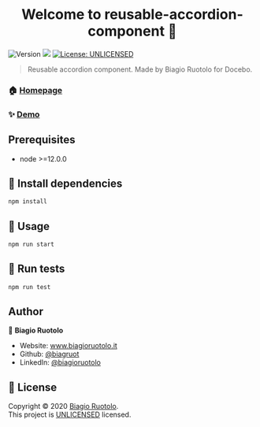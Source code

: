 <h1 align="center">Welcome to reusable-accordion-component 👋</h1>
<p>
  <img alt="Version" src="https://img.shields.io/badge/version-1.0.0-blue.svg?cacheSeconds=2592000" />
  <img src="https://img.shields.io/badge/node-%3E%3D12.0.0-blue.svg" />
  <a href="https://github.com/biagruot/reusable-accordion-component/blob/master/LICENSE" target="_blank">
    <img alt="License: UNLICENSED" src="https://img.shields.io/github/license/biagruot/reusable-accordion-component" />
  </a>
</p>

> Reusable accordion component. Made by Biagio Ruotolo for Docebo.

### 🏠 [Homepage](https://github.com/biagruot/reusable-accordion-component)

### ✨ [Demo](https://pedantic-neumann-1e631f.netlify.com/)

## Prerequisites

- node >=12.0.0

## :floppy_disk: Install dependencies

```sh
npm install
```

## :rocket: Usage

```sh
npm run start
```

## :wrench: Run tests

```sh
npm run test
```

## Author

👤 **Biagio Ruotolo**

* Website: www.biagioruotolo.it
* Github: [@biagruot](https://github.com/biagruot)
* LinkedIn: [@biagioruotolo](https://linkedin.com/in/biagioruotolo)

## 📝 License

Copyright © 2020 [Biagio Ruotolo](https://github.com/biagruot).<br />
This project is [UNLICENSED](https://github.com/biagruot/reusable-accordion-component/blob/master/LICENSE) licensed.